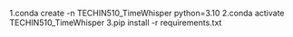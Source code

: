 1.conda create -n TECHIN510_TimeWhisper python=3.10
2.conda activate TECHIN510_TimeWhisper
3.pip install -r  requirements.txt
